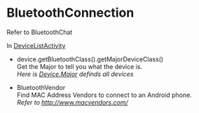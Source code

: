 # BluetoothConnection
Refer to BluetoothChat

In [DeviceListActivity]

 - device.getBluetoothClass().getMajorDeviceClass()     
Get the Major to tell you what the device is.       
*Here is [Device.Major] definds all devices*
 - BluetoothVendor        
Find MAC Address Vendors to connect to an Android phone.        
*Refer to http://www.macvendors.com/*

   [DeviceListActivity]: <https://github.com/JetAircraft/BluetoothConnection/blob/master/app/src/main/java/tw/com/softworld/bluetoothconnection/DeviceListActivity.java>
[Device.Major]:<https://developer.android.com/reference/android/bluetooth/BluetoothClass.Device.Major.html>